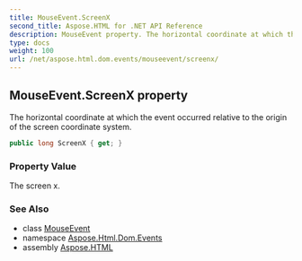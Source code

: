 ```yaml
---
title: MouseEvent.ScreenX
second_title: Aspose.HTML for .NET API Reference
description: MouseEvent property. The horizontal coordinate at which the event occurred relative to the origin of the screen coordinate system
type: docs
weight: 100
url: /net/aspose.html.dom.events/mouseevent/screenx/
---
```

## MouseEvent.ScreenX property

The horizontal coordinate at which the event occurred relative to the origin of the screen coordinate system.

```csharp
public long ScreenX { get; }
```

### Property Value

The screen x.

### See Also

* class [MouseEvent](../)
* namespace [Aspose.Html.Dom.Events](../../mouseevent/)
* assembly [Aspose.HTML](../../../)
